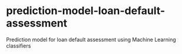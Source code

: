 # prediction-model-loan-default-assessment
Prediction model for loan default assessment using Machine Learning classifiers
